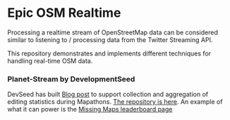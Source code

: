 Epic OSM Realtime
=================

Processing a realtime stream of OpenStreetMap data can be considered similar to listening to / processing data from the Twitter Streaming API.

This repository demonstrates and implements different techniques for handling real-time OSM data.

### Planet-Stream by DevelopmentSeed
DevSeed has built [Blog post](https://developmentseed.org/blog/2015/09/28/whats-trending-osm/) to support collection and aggregation of editing statistics during Mapathons. [The repository is here](https://github.com/developmentseed/planet-stream). An example of what it can power is the [Missing Maps leaderboard page](http://www.missingmaps.org/leaderboards/#/missingmaps) 
